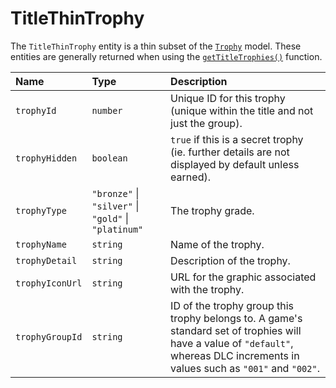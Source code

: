 # TitleThinTrophy

The `TitleThinTrophy` entity is a thin subset of the [`Trophy`](./trophy) model. These entities are generally returned when using the [`getTitleTrophies()`](../trophy/title/getTitleTrophies) function.

| Name            | Type                                                 | Description                                                                                                                                                                      |
| :-------------- | :--------------------------------------------------- | :------------------------------------------------------------------------------------------------------------------------------------------------------------------------------- |
| `trophyId`      | `number`                                             | Unique ID for this trophy (unique within the title and not just the group).                                                                                                      |
| `trophyHidden`  | `boolean`                                            | `true` if this is a secret trophy (ie. further details are not displayed by default unless earned).                                                                              |
| `trophyType`    | `"bronze"` \| `"silver"` \| `"gold"` \| `"platinum"` | The trophy grade.                                                                                                                                                                |
| `trophyName`    | `string`                                             | Name of the trophy.                                                                                                                                                              |
| `trophyDetail`  | `string`                                             | Description of the trophy.                                                                                                                                                       |
| `trophyIconUrl` | `string`                                             | URL for the graphic associated with the trophy.                                                                                                                                  |
| `trophyGroupId` | `string`                                             | ID of the trophy group this trophy belongs to. A game's standard set of trophies will have a value of `"default"`, whereas DLC increments in values such as `"001"` and `"002"`. |
